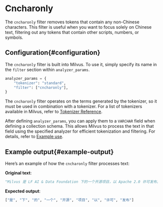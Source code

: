 # Cncharonly​

The `cncharonly` filter removes tokens that contain any non-Chinese characters. This filter is useful when you want to focus solely on Chinese text, filtering out any tokens that contain other scripts, numbers, or symbols.​

## Configuration​{#configuration​}

The `cncharonly` filter is built into Milvus. To use it, simply specify its name in the `filter` section within `analyzer_params`.​

```Python
analyzer_params = {​
    "tokenizer": "standard",​
    "filter": ["cncharonly"],​
}​

```

The `cncharonly` filter operates on the terms generated by the tokenizer, so it must be used in combination with a tokenizer. For a list of tokenizers available in Milvus, refer to [​Tokenizer Reference](https://zilliverse.feishu.cn/wiki/Zu6vw6Aifi1gvNkqqO5cDjmtngh).​

After defining `analyzer_params`, you can apply them to a `VARCHAR` field when defining a collection schema. This allows Milvus to process the text in that field using the specified analyzer for efficient tokenization and filtering. For details, refer to [Example use](https://zilliverse.feishu.cn/wiki/H8MVwnjdgihp0hkRHHKcjBe9n5e#share-I38Md0nO2o1lw2xifGzccPpWncd).​

## Example output​{#example-output​}

Here’s an example of how the `cncharonly` filter processes text:​

**Original text**:​

```Python
"Milvus 是 LF AI & Data Foundation 下的一个开源项目，以 Apache 2.0 许可发布。"​

```

**Expected output**:​

```Python
["是", "下", "的", "一个", "开源", "项目", "以", "许可", "发布"]​

```